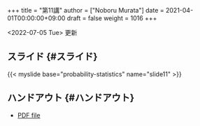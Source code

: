 +++
title = "第11講"
author = ["Noboru Murata"]
date = 2021-04-01T00:00:00+09:00
draft = false
weight = 1016
+++

<span class="timestamp-wrapper"><span class="timestamp">&lt;2022-07-05 Tue&gt; </span></span> 更新


## スライド {#スライド}

{{< myslide base="probability-statistics" name="slide11" >}}


## ハンドアウト {#ハンドアウト}

-   [PDF file](https://noboru-murata.github.io/probability-statistics/pdfs/slide11.pdf)